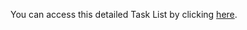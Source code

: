 You can access this detailed Task List by clicking [here](https://docs.google.com/spreadsheets/d/1uiBiQUeVLTNbyYHwQ_-j4PIPA1szncgIlHwULy891bI/edit?usp=sharing).
